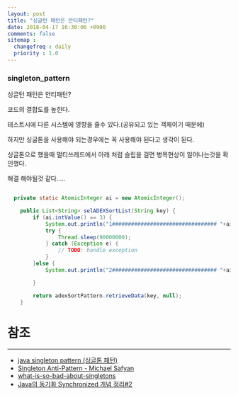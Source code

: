 ```yaml
---
layout: post
title: "싱글턴 패턴은 안티패턴?"
date: 2018-04-17 16:30:00 +0900
comments: false
sitemap :
  changefreq : daily
  priority : 1.0
---
```


### singleton_pattern

싱글턴 패턴은 안티패턴?

코드의 결합도를 높힌다.

테스트시에 다른 시스템에 영향을 줄수 있다.(공유되고 있는 객체이기 때문에)

하지만 싱글톤을 사용해야 되는경우에는 꼭 사용해야 된다고 생각이 된다.

싱글톤으로 했을때 멀티쓰레드에서 아래 처럼 슬립을 걸면 병목현상이 일어나는것을 확인했다.

해결 해야될것 같다.....

```java

  private static AtomicInteger ai = new AtomicInteger();

    public List<String> selADEXSortList(String key) {
        if (ai.intValue() == 3) {
            System.out.println("1################################# "+ai.getAndIncrement());
            try {
                Thread.sleep(90000000);
            } catch (Exception e) {
                // TODO: handle exception
            }
        }else {
            System.out.println("2################################# "+ai.getAndIncrement());

        }

        return adexSortPattern.retrieveData(key, null);
    }

```


# 참조 
-----
* [java singleton pattern (싱글톤 패턴)](https://blog.seotory.com/post/2016/03/java-singleton-pattern)
* [Singleton Anti-Pattern - Michael Safyan](https://www.michaelsafyan.com/tech/design/patterns/singleton)
* [what-is-so-bad-about-singletons](https://stackoverflow.com/questions/137975/what-is-so-bad-about-singletons)
* [Java의 동기화 Synchronized 개념 정리#2](http://tourspace.tistory.com/55)
